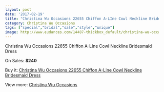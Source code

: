 ```yaml
---
layout: post
date: '2017-02-19'
title: "Christina Wu Occasions 22655 Chiffon A-LIne Cowl Neckline Bridesmaid Dress"
category: Christina Wu Occasions
tags: ["special","bridal","sale","style","unique"]
image: http://www.eudances.com/14487-thickbox_default/christina-wu-occasions-22655-chiffon-a-line-cowl-neckline-bridesmaid-dress.jpg
---
```

Christina Wu Occasions 22655 Chiffon A-LIne Cowl Neckline Bridesmaid Dress

On Sales: **$240**
<a href="https://www.eudances.com/en/christina-wu-occasions/4340-christina-wu-occasions-22655-chiffon-a-line-cowl-neckline-bridesmaid-dress.html"><amp-img layout="responsive" width="600" height="600" src="//www.eudances.com/14487-thickbox_default/christina-wu-occasions-22655-chiffon-a-line-cowl-neckline-bridesmaid-dress.jpg" alt="Christina Wu Occasions 22655 Chiffon A-LIne Cowl Neckline Bridesmaid Dress 0" /></a>
<a href="https://www.eudances.com/en/christina-wu-occasions/4340-christina-wu-occasions-22655-chiffon-a-line-cowl-neckline-bridesmaid-dress.html"><amp-img layout="responsive" width="600" height="600" src="//www.eudances.com/14490-thickbox_default/christina-wu-occasions-22655-chiffon-a-line-cowl-neckline-bridesmaid-dress.jpg" alt="Christina Wu Occasions 22655 Chiffon A-LIne Cowl Neckline Bridesmaid Dress 1" /></a>
<a href="https://www.eudances.com/en/christina-wu-occasions/4340-christina-wu-occasions-22655-chiffon-a-line-cowl-neckline-bridesmaid-dress.html"><amp-img layout="responsive" width="600" height="600" src="//www.eudances.com/14489-thickbox_default/christina-wu-occasions-22655-chiffon-a-line-cowl-neckline-bridesmaid-dress.jpg" alt="Christina Wu Occasions 22655 Chiffon A-LIne Cowl Neckline Bridesmaid Dress 2" /></a>
<a href="https://www.eudances.com/en/christina-wu-occasions/4340-christina-wu-occasions-22655-chiffon-a-line-cowl-neckline-bridesmaid-dress.html"><amp-img layout="responsive" width="600" height="600" src="//www.eudances.com/14488-thickbox_default/christina-wu-occasions-22655-chiffon-a-line-cowl-neckline-bridesmaid-dress.jpg" alt="Christina Wu Occasions 22655 Chiffon A-LIne Cowl Neckline Bridesmaid Dress 3" /></a>

Buy it: [Christina Wu Occasions 22655 Chiffon A-LIne Cowl Neckline Bridesmaid Dress](https://www.eudances.com/en/christina-wu-occasions/4340-christina-wu-occasions-22655-chiffon-a-line-cowl-neckline-bridesmaid-dress.html "Christina Wu Occasions 22655 Chiffon A-LIne Cowl Neckline Bridesmaid Dress")

View more: [Christina Wu Occasions](https://www.eudances.com/en/59-christina-wu-occasions "Christina Wu Occasions")